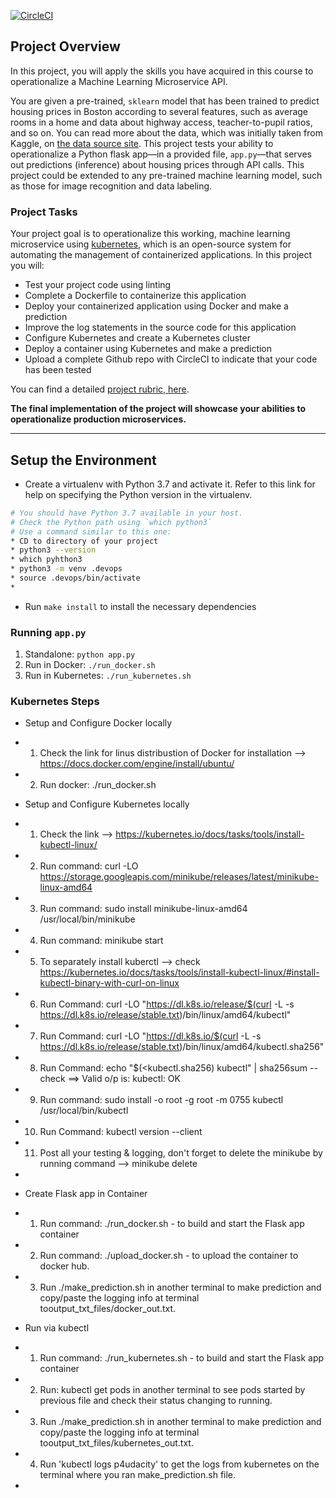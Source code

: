 [![CircleCI](https://circleci.com/gh/subhash-soni/DevOps_Microservices/tree/master.svg?style=svg)](https://circleci.com/gh/subhash-soni/DevOps_Microservices/tree/master)

## Project Overview

In this project, you will apply the skills you have acquired in this course to operationalize a Machine Learning Microservice API. 

You are given a pre-trained, `sklearn` model that has been trained to predict housing prices in Boston according to several features, such as average rooms in a home and data about highway access, teacher-to-pupil ratios, and so on. You can read more about the data, which was initially taken from Kaggle, on [the data source site](https://www.kaggle.com/c/boston-housing). This project tests your ability to operationalize a Python flask app—in a provided file, `app.py`—that serves out predictions (inference) about housing prices through API calls. This project could be extended to any pre-trained machine learning model, such as those for image recognition and data labeling.

### Project Tasks

Your project goal is to operationalize this working, machine learning microservice using [kubernetes](https://kubernetes.io/), which is an open-source system for automating the management of containerized applications. In this project you will:
* Test your project code using linting
* Complete a Dockerfile to containerize this application
* Deploy your containerized application using Docker and make a prediction
* Improve the log statements in the source code for this application
* Configure Kubernetes and create a Kubernetes cluster
* Deploy a container using Kubernetes and make a prediction
* Upload a complete Github repo with CircleCI to indicate that your code has been tested

You can find a detailed [project rubric, here](https://review.udacity.com/#!/rubrics/2576/view).

**The final implementation of the project will showcase your abilities to operationalize production microservices.**

---

## Setup the Environment

* Create a virtualenv with Python 3.7 and activate it. Refer to this link for help on specifying the Python version in the virtualenv. 
```bash
# You should have Python 3.7 available in your host. 
# Check the Python path using `which python3`
# Use a command similar to this one:
* CD to directory of your project
* python3 --version
* which pyhthon3
* python3 -m venv .devops
* source .devops/bin/activate
*
```
* Run `make install` to install the necessary dependencies

### Running `app.py`

1. Standalone:  `python app.py`
2. Run in Docker:  `./run_docker.sh`
3. Run in Kubernetes:  `./run_kubernetes.sh`

### Kubernetes Steps

* Setup and Configure Docker locally
* 1) Check the link for linus distribustion of Docker for installation --> https://docs.docker.com/engine/install/ubuntu/
* 2) Run docker: ./run_docker.sh

* Setup and Configure Kubernetes locally
* 1) Check the link --> https://kubernetes.io/docs/tasks/tools/install-kubectl-linux/
* 2) Run command: curl -LO https://storage.googleapis.com/minikube/releases/latest/minikube-linux-amd64
* 3) Run command: sudo install minikube-linux-amd64 /usr/local/bin/minikube
* 4) Run command: minikube start 
* 5) To separately install kuberctl --> check https://kubernetes.io/docs/tasks/tools/install-kubectl-linux/#install-kubectl-binary-with-curl-on-linux
* 6) Run Command: curl -LO "https://dl.k8s.io/release/$(curl -L -s https://dl.k8s.io/release/stable.txt)/bin/linux/amd64/kubectl"
* 7) Run Command: curl -LO "https://dl.k8s.io/$(curl -L -s https://dl.k8s.io/release/stable.txt)/bin/linux/amd64/kubectl.sha256"
* 8) Run Command: echo "$(<kubectl.sha256) kubectl" | sha256sum --check ==> Valid o/p is: kubectl: OK
* 9) Run command: sudo install -o root -g root -m 0755 kubectl /usr/local/bin/kubectl
* 10) Run Command: kubectl version --client
* 11) Post all your testing & logging, don't forget to delete the minikube by running command --> minikube delete
* 
* Create Flask app in Container
* 1) Run command: ./run_docker.sh - to build and start the Flask app container
* 2) Run command: ./upload_docker.sh - to upload the container to docker hub.
* 3) Run ./make_prediction.sh in another terminal to make prediction and copy/paste the logging info at terminal tooutput_txt_files/docker_out.txt.

* Run via kubectl
* 1) Run command: ./run_kubernetes.sh - to build and start the Flask app container
* 2) Run: kubectl get pods in another terminal to see pods started by previous file and check their status changing to running.
* 3) Run ./make_prediction.sh in another terminal to make prediction and copy/paste the logging info at terminal tooutput_txt_files/kubernetes_out.txt.
* 4) Run 'kubectl logs p4udacity' to get the logs from kubernetes on the terminal where you ran make_prediction.sh file.
* 